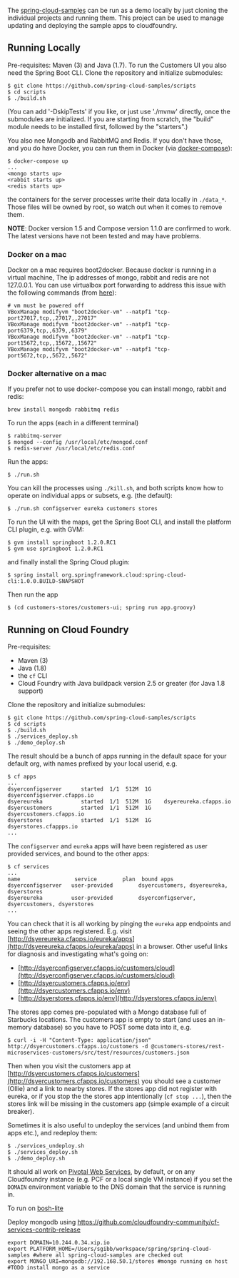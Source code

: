 The
[spring-cloud-samples](https://github.com/spring-cloud-samples)
can be run as a demo locally by just cloning the individual projects
and running them. This project can be used to manage updating and
deploying the sample apps to cloudfoundry.

## Running Locally

Pre-requisites: Maven (3) and Java (1.7). To run the
Customers UI you also need the Spring Boot CLI. Clone the repository
and initialize submodules:

```
$ git clone https://github.com/spring-cloud-samples/scripts
$ cd scripts
$ ./build.sh
```

(You can add '-DskipTests' if you like, or just use './mvnw' directly,
once the submodules are initialized. If you are starting from scratch, the "build" module needs to be installed first, followed by the "starters".)

You also nee Mongodb and RabbitMQ and Redis. If you don't have those, and you do
have Docker, you can run them in Docker (via [docker-compose](http://docs.docker.com/compose/)):

```
$ docker-compose up
...
<mongo starts up>
<rabbit starts up>
<redis starts up>
```

the containers for the server processes write their data locally in
`./data_*`. Those files will be owned by root, so watch out when it
comes to remove them.

**NOTE**: Docker version 1.5 and Compose version 1.1.0 are confirmed
to work.  The latest versions have not been tested and may have
problems.

### Docker on a mac

Docker on a mac requires boot2docker.  Because docker is running in a virtual machine,
The ip addresses of mongo, rabbit and redis are not 127.0.0.1.  You can use 
virtualbox port forwarding to address this issue with the following commands 
(from [here](https://github.com/boot2docker/boot2docker/blob/master/doc/WORKAROUNDS.md)):

    # vm must be powered off
    VBoxManage modifyvm "boot2docker-vm" --natpf1 "tcp-port27017,tcp,,27017,,27017"
    VBoxManage modifyvm "boot2docker-vm" --natpf1 "tcp-port6379,tcp,,6379,,6379"
    VBoxManage modifyvm "boot2docker-vm" --natpf1 "tcp-port15672,tcp,,15672,,15672"
    VBoxManage modifyvm "boot2docker-vm" --natpf1 "tcp-port5672,tcp,,5672,,5672"
    
### Docker alternative on a mac

If you prefer not to use docker-compose you can install mongo, rabbit and redis:

    brew install mongodb rabbitmq redis
    
To run the apps (each in a different terminal)

    $ rabbitmq-server
    $ mongod --config /usr/local/etc/mongod.conf
    $ redis-server /usr/local/etc/redis.conf
    

Run the apps:

```
$ ./run.sh
```

You can kill the processes using `./kill.sh`, and both scripts know how to operate on individual apps or subsets, e.g. (the default):

```
$ ./run.sh configserver eureka customers stores
```

To run the UI with the maps, get the Spring Boot CLI, and install the
platform CLI plugin, e.g. with GVM:

```
$ gvm install springboot 1.2.0.RC1
$ gvm use springboot 1.2.0.RC1
```

and finally install the Spring Cloud plugin:

```
$ spring install org.springframework.cloud:spring-cloud-cli:1.0.0.BUILD-SNAPSHOT
```

Then run the app

```
$ (cd customers-stores/customers-ui; spring run app.groovy)
```

## Running on Cloud Foundry

Pre-requisites: 

* Maven (3)
* Java (1.8)
* the `cf` CLI
* Cloud Foundry with Java buildpack version 2.5 or greater (for Java 1.8 support)

Clone the repository and initialize submodules:

```
$ git clone https://github.com/spring-cloud-samples/scripts
$ cd scripts
$ ./build.sh
$ ./services_deploy.sh
$ ./demo_deploy.sh
```

The result should be a bunch of apps running in the default space for
your default org, with names prefixed by your local userid, e.g.

```
$ cf apps
...
dsyerconfigserver      started  1/1  512M  1G    dsyerconfigserver.cfapps.io
dsyereureka            started  1/1  512M  1G    dsyereureka.cfapps.io
dsyercustomers         started  1/1  512M  1G    dsyercustomers.cfapps.io
dsyerstores            started  1/1  512M  1G    dsyerstores.cfappps.io
...
```

The `configserver` and `eureka` apps will have been registered as user
provided services, and bound to the other apps:

```
$ cf services
...
name                 service        plan  bound apps   
dsyerconfigserver   user-provided        dsyercustomers, dsyereureka, dsyerstores   
dsyereureka         user-provided        dsyerconfigserver, dsyercustomers, dsyerstores   
...
```

You can check that it is all working by pinging the `eureka` app
endpoints and seeing the other apps registered. E.g. visit
[http://dsyereureka.cfapps.io/eureka/apps](http://dsyereureka.cfapps.io/eureka/apps)
in a browser. Other useful links for diagnosis and investigating
what's going on:

* [http://dsyerconfigserver.cfapps.io/customers/cloud](http://dsyerconfigserver.cfapps.io/customers/cloud)
* [http://dsyercustomers.cfapps.io/env](http://dsyercustomers.cfapps.io/env)
* [http://dsyerstores.cfapps.io/env](http://dsyerstores.cfapps.io/env)

The stores app comes pre-populated with a Mongo database full of
Starbucks locations. The customers app is empty to start (and uses an
in-memory database) so you have to POST some data into it, e.g.

```
$ curl -i -H "Content-Type: application/json" http://dsyercustomers.cfapps.io/customers -d @customers-stores/rest-microservices-customers/src/test/resources/customers.json
```

Then when you visit the customers app at
[http://dsyercustomers.cfapps.io/customers](http://dsyercustomers.cfapps.io/customers)
you should see a customer (Ollie) and a link to nearby stores. If the
stores app did not register with eureka, or if you stop the the stores
app intentionally (`cf stop ...`), then the stores link will be
missing in the customers app (simple example of a circuit breaker).

Sometimes it is also useful to undeploy the services (and unbind them
from apps etc.), and redeploy them:

```
$ ./services_undeploy.sh
$ ./services_deploy.sh
$ ./demo_deploy.sh
```

It should all work on [Pivotal Web Services](https://run.pivotal.io),
by default, or on any Cloudfoundry instance (e.g. PCF or a local
single VM instance) if you set the `DOMAIN` environment variable to
the DNS domain that the service is running in.

To run on [bosh-lite](https://github.com/cloudfoundry/bosh-lite)

Deploy mongodb using https://github.com/cloudfoundry-community/cf-services-contrib-release

```
export DOMAIN=10.244.0.34.xip.io
export PLATFORM_HOME=/Users/sgibb/workspace/spring/spring-cloud-samples #where all spring-cloud-samples are checked out
export MONGO_URI=mongodb://192.168.50.1/stores #mongo running on host #TODO install mongo as a service
```
